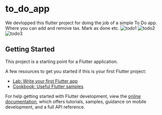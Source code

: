 # to_do_app

We devlopped this flutter project for doing the job of a simple To Do app. Where you can add and remove tas. Mark as done etc.
![todo1](https://github.com/Ruhan125/Flutter_To_Do_App/assets/67371356/c56e2423-432c-4347-b45b-eecd472c1622)
![todo2](https://github.com/Ruhan125/Flutter_To_Do_App/assets/67371356/e619f3af-4224-4edd-8862-2f43ee2952f3)
![todo3](https://github.com/Ruhan125/Flutter_To_Do_App/assets/67371356/dcf8eeff-86c7-4dff-936f-5768b0569585)
## Getting Started

This project is a starting point for a Flutter application.

A few resources to get you started if this is your first Flutter project:

- [Lab: Write your first Flutter app](https://docs.flutter.dev/get-started/codelab)
- [Cookbook: Useful Flutter samples](https://docs.flutter.dev/cookbook)

For help getting started with Flutter development, view the
[online documentation](https://docs.flutter.dev/), which offers tutorials,
samples, guidance on mobile development, and a full API reference.
